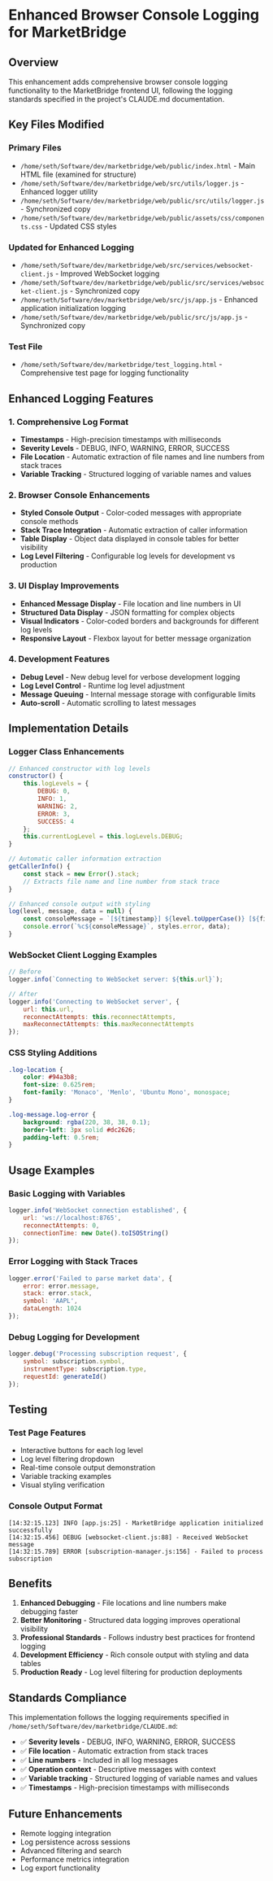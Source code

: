 # Enhanced Browser Console Logging for MarketBridge

## Overview

This enhancement adds comprehensive browser console logging functionality to the MarketBridge frontend UI, following the logging standards specified in the project's CLAUDE.md documentation.

## Key Files Modified

### Primary Files

- `/home/seth/Software/dev/marketbridge/web/public/index.html` - Main HTML file (examined for structure)
- `/home/seth/Software/dev/marketbridge/web/src/utils/logger.js` - Enhanced logger utility
- `/home/seth/Software/dev/marketbridge/web/public/src/utils/logger.js` - Synchronized copy
- `/home/seth/Software/dev/marketbridge/web/public/assets/css/components.css` - Updated CSS styles

### Updated for Enhanced Logging

- `/home/seth/Software/dev/marketbridge/web/src/services/websocket-client.js` - Improved WebSocket logging
- `/home/seth/Software/dev/marketbridge/web/public/src/services/websocket-client.js` - Synchronized copy
- `/home/seth/Software/dev/marketbridge/web/src/js/app.js` - Enhanced application initialization logging
- `/home/seth/Software/dev/marketbridge/web/public/src/js/app.js` - Synchronized copy

### Test File

- `/home/seth/Software/dev/marketbridge/test_logging.html` - Comprehensive test page for logging functionality

## Enhanced Logging Features

### 1. Comprehensive Log Format

- **Timestamps** - High-precision timestamps with milliseconds
- **Severity Levels** - DEBUG, INFO, WARNING, ERROR, SUCCESS
- **File Location** - Automatic extraction of file names and line numbers from stack traces
- **Variable Tracking** - Structured logging of variable names and values

### 2. Browser Console Enhancements

- **Styled Console Output** - Color-coded messages with appropriate console methods
- **Stack Trace Integration** - Automatic extraction of caller information
- **Table Display** - Object data displayed in console tables for better visibility
- **Log Level Filtering** - Configurable log levels for development vs production

### 3. UI Display Improvements

- **Enhanced Message Display** - File location and line numbers in UI
- **Structured Data Display** - JSON formatting for complex objects
- **Visual Indicators** - Color-coded borders and backgrounds for different log levels
- **Responsive Layout** - Flexbox layout for better message organization

### 4. Development Features

- **Debug Level** - New debug level for verbose development logging
- **Log Level Control** - Runtime log level adjustment
- **Message Queuing** - Internal message storage with configurable limits
- **Auto-scroll** - Automatic scrolling to latest messages

## Implementation Details

### Logger Class Enhancements

```javascript
// Enhanced constructor with log levels
constructor() {
    this.logLevels = {
        DEBUG: 0,
        INFO: 1,
        WARNING: 2,
        ERROR: 3,
        SUCCESS: 4
    };
    this.currentLogLevel = this.logLevels.DEBUG;
}

// Automatic caller information extraction
getCallerInfo() {
    const stack = new Error().stack;
    // Extracts file name and line number from stack trace
}

// Enhanced console output with styling
log(level, message, data = null) {
    const consoleMessage = `[${timestamp}] ${level.toUpperCase()} [${file}:${line}] - ${message}`;
    console.error(`%c${consoleMessage}`, styles.error, data);
}
```

### WebSocket Client Logging Examples

```javascript
// Before
logger.info(`Connecting to WebSocket server: ${this.url}`);

// After
logger.info('Connecting to WebSocket server', {
    url: this.url,
    reconnectAttempts: this.reconnectAttempts,
    maxReconnectAttempts: this.maxReconnectAttempts
});
```

### CSS Styling Additions

```css
.log-location {
    color: #94a3b8;
    font-size: 0.625rem;
    font-family: 'Monaco', 'Menlo', 'Ubuntu Mono', monospace;
}

.log-message.log-error {
    background: rgba(220, 38, 38, 0.1);
    border-left: 3px solid #dc2626;
    padding-left: 0.5rem;
}
```

## Usage Examples

### Basic Logging with Variables

```javascript
logger.info('WebSocket connection established', {
    url: 'ws://localhost:8765',
    reconnectAttempts: 0,
    connectionTime: new Date().toISOString()
});
```

### Error Logging with Stack Traces

```javascript
logger.error('Failed to parse market data', {
    error: error.message,
    stack: error.stack,
    symbol: 'AAPL',
    dataLength: 1024
});
```

### Debug Logging for Development

```javascript
logger.debug('Processing subscription request', {
    symbol: subscription.symbol,
    instrumentType: subscription.type,
    requestId: generateId()
});
```

## Testing

### Test Page Features

- Interactive buttons for each log level
- Log level filtering dropdown
- Real-time console output demonstration
- Variable tracking examples
- Visual styling verification

### Console Output Format

```
[14:32:15.123] INFO [app.js:25] - MarketBridge application initialized successfully
[14:32:15.456] DEBUG [websocket-client.js:88] - Received WebSocket message
[14:32:15.789] ERROR [subscription-manager.js:156] - Failed to process subscription
```

## Benefits

1. **Enhanced Debugging** - File locations and line numbers make debugging faster
1. **Better Monitoring** - Structured data logging improves operational visibility
1. **Professional Standards** - Follows industry best practices for frontend logging
1. **Development Efficiency** - Rich console output with styling and data tables
1. **Production Ready** - Log level filtering for production deployments

## Standards Compliance

This implementation follows the logging requirements specified in `/home/seth/Software/dev/marketbridge/CLAUDE.md`:

- ✅ **Severity levels** - DEBUG, INFO, WARNING, ERROR, SUCCESS
- ✅ **File location** - Automatic extraction from stack traces
- ✅ **Line numbers** - Included in all log messages
- ✅ **Operation context** - Descriptive messages with context
- ✅ **Variable tracking** - Structured logging of variable names and values
- ✅ **Timestamps** - High-precision timestamps with milliseconds

## Future Enhancements

- Remote logging integration
- Log persistence across sessions
- Advanced filtering and search
- Performance metrics integration
- Log export functionality
